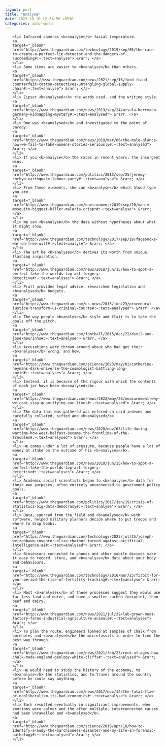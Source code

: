 ```yaml
---
layout: post
title: "analyse"
date: 2023-10-10 12:34:56 +0530
categories: auto-words
---
```

<ol>

    <li> Infrared cameras <b>analyse</b> facial temperature.
    <a 
    target="_blank" 
    href="http://www.theguardian.com/technology/2019/sep/05/the-race-to-create-a-perfect-lie-detector-and-the-dangers-of-succeeding#:~:text=analyse"> &rarr; </a>
    </li>
    <li> Some items are easier to <b>analyse</b> than others.
    <a 
    target="_blank" 
    href="https://www.theguardian.com/news/2021/sep/16/food-fraud-counterfeit-cotton-detectives-untangling-global-supply-chain#:~:text=analyse"> &rarr; </a>
    </li>
    <li> Zipser <b>analysed</b> the words used, and the writing style.
    <a 
    target="_blank" 
    href="http://www.theguardian.com/news/2019/sep/24/ursula-herrmann-germany-kidnapping-mystery#:~:text=analysed"> &rarr; </a>
    </li>
    <li> One was <b>analysed</b> and investigated to the point of parody.
    <a 
    target="_blank" 
    href="http://www.theguardian.com/news/2018/mar/06/the-male-glance-how-we-fail-to-take-womens-stories-seriously#:~:text=analysed"> &rarr; </a>
    </li>
    <li> If you <b>analyse</b> the races in recent years, the insurgent wins.
    <a 
    target="_blank" 
    href="http://www.theguardian.com/politics/2015/sep/25/jeremy-corbyn-earthquake-labour-party#:~:text=analyse"> &rarr; </a>
    </li>
    <li> From these elements, she can <b>analyse</b> which blood type you are.
    <a 
    target="_blank" 
    href="http://www.theguardian.com/environment/2019/sep/20/man-v-mosquito-biggest-killer-malaria-crispr#:~:text=analyse"> &rarr; </a>
    </li>
    <li> We can <b>analyse</b> the data without hypotheses about what it might show.
    <a 
    target="_blank" 
    href="http://www.theguardian.com/technology/2017/sep/19/facebooks-war-on-free-will#:~:text=analyse"> &rarr; </a>
    </li>
    <li> The art he <b>analyses</b> derives its worth from unique, flashing inspiration.
    <a 
    target="_blank" 
    href="http://www.theguardian.com/news/2018/jun/15/how-to-spot-a-perfect-fake-the-worlds-top-art-forgery-detective#:~:text=analyses"> &rarr; </a>
    </li>
    <li> Pratt provided legal advice, researched legislation and <b>analysed</b> budgets.
    <a 
    target="_blank" 
    href="http://www.theguardian.com/us-news/2015/jun/23/procedural-justice-transform-us-criminal-courts#:~:text=analysed"> &rarr; </a>
    </li>
    <li> The way people <b>analyse</b> style and flair is to take the goals off the pitch.
    <a 
    target="_blank" 
    href="http://www.theguardian.com/football/2015/dec/22/devil-and-jose-mourinho#:~:text=analyse"> &rarr; </a>
    </li>
    <li> Accusations were thrown around about who had got their <b>analyses</b> wrong, and how.
    <a 
    target="_blank" 
    href="https://www.theguardian.com/science/2023/may/02/catherine-heymans-dark-universe-the-cosmologist-battling-long-covid#:~:text=analyses"> &rarr; </a>
    </li>
    <li> Instead, it is because of the rigour with which the contents of each jar have been <b>analysed</b>.
    <a 
    target="_blank" 
    href="https://www.theguardian.com/news/2022/may/26/measurement-why-we-cant-stop-quantifying-our-lives#:~:text=analysed"> &rarr; </a>
    </li>
    <li> The data that was gathered was entered on card indexes and carefully collated, sifted and <b>analysed</b>.
    <a 
    target="_blank" 
    href="http://www.theguardian.com/news/2020/nov/03/life-during-wartime-how-west-belfast-became-the-frontline-of-the-troubles#:~:text=analysed"> &rarr; </a>
    </li>
    <li> He comes under a lot of pressure, because people have a lot of money at stake on the outcome of his <b>analyses</b>.
    <a 
    target="_blank" 
    href="http://www.theguardian.com/news/2018/jun/15/how-to-spot-a-perfect-fake-the-worlds-top-art-forgery-detective#:~:text=analyses"> &rarr; </a>
    </li>
    <li> Academic social scientists began to <b>analyse</b> data for their own purposes, often entirely unconnected to government policy goals.
    <a 
    target="_blank" 
    href="http://www.theguardian.com/politics/2017/jan/19/crisis-of-statistics-big-data-democracy#:~:text=analyse"> &rarr; </a>
    </li>
    <li> Data, sourced from the field and <b>analysed</b> with software, helped military planners decide where to put troops and where to drop bombs.
    <a 
    target="_blank" 
    href="https://www.theguardian.com/technology/2023/jul/25/joseph-weizenbaum-inventor-eliza-chatbot-turned-against-artificial-intelligence-ai#:~:text=analysed"> &rarr; </a>
    </li>
    <li> Biosensors connected to phones and other mobile devices make it easy to record, store, and <b>analyse</b> data about your body and behaviours.
    <a 
    target="_blank" 
    href="http://www.theguardian.com/technology/2016/mar/23/fitbit-for-your-period-the-rise-of-fertility-tracking#:~:text=analyse"> &rarr; </a>
    </li>
    <li> Most <b>analyses</b> of these processes suggest they would use far less land and water, and have a smaller carbon footprint, than beef and dairy.
    <a 
    target="_blank" 
    href="http://www.theguardian.com/news/2021/jul/29/lab-grown-meat-factory-farms-industrial-agriculture-animals#:~:text=analyses"> &rarr; </a>
    </li>
    <li> To plan the route, engineers looked at samples of chalk from boreholes and <b>analysed</b> the microfossils in order to find the best way through.
    <a 
    target="_blank" 
    href="http://www.theguardian.com/news/2021/feb/23/rock-of-ages-how-chalk-made-england-geology-white-cliffs#:~:text=analysed"> &rarr; </a>
    </li>
    <li> He would need to study the history of the economy, to <b>analyse</b> the statistics, and to travel around the country before he could say anything.
    <a 
    target="_blank" 
    href="http://www.theguardian.com/news/2017/nov/14/the-fatal-flaw-of-neoliberalism-its-bad-economics#:~:text=analyse"> &rarr; </a>
    </li>
    <li> Each resulted eventually in significant improvements, when emotions were calmer and the often multiple, interconnected causes had been unravelled and <b>analysed</b>.
    <a 
    target="_blank" 
    href="http://www.theguardian.com/science/2019/apr/18/how-to-identify-a-body-the-marchioness-disaster-and-my-life-in-forensic-pathology#:~:text=analysed"> &rarr; </a>
    </li>